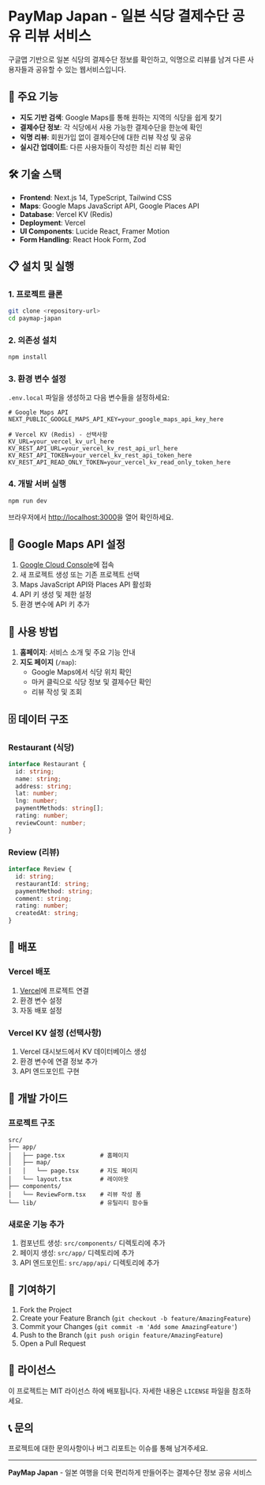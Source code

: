 # PayMap Japan - 일본 식당 결제수단 공유 리뷰 서비스

구글맵 기반으로 일본 식당의 결제수단 정보를 확인하고, 익명으로 리뷰를 남겨 다른 사용자들과 공유할 수 있는 웹서비스입니다.

## 🚀 주요 기능

- **지도 기반 검색**: Google Maps를 통해 원하는 지역의 식당을 쉽게 찾기
- **결제수단 정보**: 각 식당에서 사용 가능한 결제수단을 한눈에 확인
- **익명 리뷰**: 회원가입 없이 결제수단에 대한 리뷰 작성 및 공유
- **실시간 업데이트**: 다른 사용자들이 작성한 최신 리뷰 확인

## 🛠️ 기술 스택

- **Frontend**: Next.js 14, TypeScript, Tailwind CSS
- **Maps**: Google Maps JavaScript API, Google Places API
- **Database**: Vercel KV (Redis)
- **Deployment**: Vercel
- **UI Components**: Lucide React, Framer Motion
- **Form Handling**: React Hook Form, Zod

## 📋 설치 및 실행

### 1. 프로젝트 클론
```bash
git clone <repository-url>
cd paymap-japan
```

### 2. 의존성 설치
```bash
npm install
```

### 3. 환경 변수 설정
`.env.local` 파일을 생성하고 다음 변수들을 설정하세요:

```env
# Google Maps API
NEXT_PUBLIC_GOOGLE_MAPS_API_KEY=your_google_maps_api_key_here

# Vercel KV (Redis) - 선택사항
KV_URL=your_vercel_kv_url_here
KV_REST_API_URL=your_vercel_kv_rest_api_url_here
KV_REST_API_TOKEN=your_vercel_kv_rest_api_token_here
KV_REST_API_READ_ONLY_TOKEN=your_vercel_kv_read_only_token_here
```

### 4. 개발 서버 실행
```bash
npm run dev
```

브라우저에서 [http://localhost:3000](http://localhost:3000)을 열어 확인하세요.

## 🔑 Google Maps API 설정

1. [Google Cloud Console](https://console.cloud.google.com/)에 접속
2. 새 프로젝트 생성 또는 기존 프로젝트 선택
3. Maps JavaScript API와 Places API 활성화
4. API 키 생성 및 제한 설정
5. 환경 변수에 API 키 추가

## 📱 사용 방법

1. **홈페이지**: 서비스 소개 및 주요 기능 안내
2. **지도 페이지** (`/map`): 
   - Google Maps에서 식당 위치 확인
   - 마커 클릭으로 식당 정보 및 결제수단 확인
   - 리뷰 작성 및 조회

## 🗄️ 데이터 구조

### Restaurant (식당)
```typescript
interface Restaurant {
  id: string;
  name: string;
  address: string;
  lat: number;
  lng: number;
  paymentMethods: string[];
  rating: number;
  reviewCount: number;
}
```

### Review (리뷰)
```typescript
interface Review {
  id: string;
  restaurantId: string;
  paymentMethod: string;
  comment: string;
  rating: number;
  createdAt: string;
}
```

## 🚀 배포

### Vercel 배포
1. [Vercel](https://vercel.com)에 프로젝트 연결
2. 환경 변수 설정
3. 자동 배포 설정

### Vercel KV 설정 (선택사항)
1. Vercel 대시보드에서 KV 데이터베이스 생성
2. 환경 변수에 연결 정보 추가
3. API 엔드포인트 구현

## 🔧 개발 가이드

### 프로젝트 구조
```
src/
├── app/
│   ├── page.tsx          # 홈페이지
│   ├── map/
│   │   └── page.tsx      # 지도 페이지
│   └── layout.tsx        # 레이아웃
├── components/
│   └── ReviewForm.tsx    # 리뷰 작성 폼
└── lib/                  # 유틸리티 함수들
```

### 새로운 기능 추가
1. 컴포넌트 생성: `src/components/` 디렉토리에 추가
2. 페이지 생성: `src/app/` 디렉토리에 추가
3. API 엔드포인트: `src/app/api/` 디렉토리에 추가

## 🤝 기여하기

1. Fork the Project
2. Create your Feature Branch (`git checkout -b feature/AmazingFeature`)
3. Commit your Changes (`git commit -m 'Add some AmazingFeature'`)
4. Push to the Branch (`git push origin feature/AmazingFeature`)
5. Open a Pull Request

## 📄 라이선스

이 프로젝트는 MIT 라이선스 하에 배포됩니다. 자세한 내용은 `LICENSE` 파일을 참조하세요.

## 📞 문의

프로젝트에 대한 문의사항이나 버그 리포트는 이슈를 통해 남겨주세요.

---

**PayMap Japan** - 일본 여행을 더욱 편리하게 만들어주는 결제수단 정보 공유 서비스
